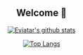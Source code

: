 <div align="center">
  
 ## **Welcome**  👋


[![Eviatar's github stats](https://github-readme-stats.vercel.app/api?username=EN555&show_icons=true&count_private=true)](https://github.com/EN555/github-readme-stats)

[![Top Langs](https://github-readme-stats.vercel.app/api/top-langs/?username=EN555&show_icons=true&layout=compact)](https://github.com/EN555/github-readme-stats)

